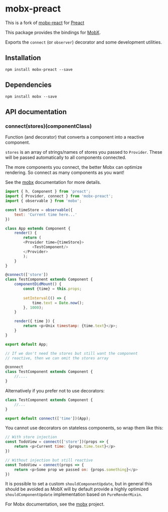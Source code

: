 # mobx-preact

This is a fork of [mobx-react](https://github.com/mobxjs/mobx-react) for [Preact](https://preactjs.com/)

This package provides the bindings for [MobX](https://mobxjs.github.io/mobx).

Exports the `connect`  (or `observer`) decorator and some development utilities.

## Installation

    npm install mobx-preact --save

## Dependencies

    npm install mobx --save

## API documentation

### connect(stores)(componentClass)

Function (and decorator) that converts a component into a reactive component.

`stores` is an array of strings/names of stores you passed to `Provider`.
These will be passed automatically to all components connected.

The more components you connect, the better Mobx can optimize rendering.
So connect as many components as you want!

See the [mobx](https://mobxjs.github.io/mobx/refguide/observer-component.html) documentation for more details.


```javascript
import { h, Component } from 'preact';
import { Provider, connect } from 'mobx-preact';
import { observable } from 'mobx';

const timeStore = observable({
    text: 'Current time here...'
})

class App extends Component {
    render() {
        return (
        <Provider time={timeStore}>
            <TestComponent/>
        </Provider>
        );
    }
}

@connect(['store'])
class TestComponent extends Component {
    componentDidMount() {
        const {time} = this.props;
        
        setInterval(() => {
            time.text = Date.now();
        }, 1000);
    }

    render({ time }) {
        return <p>Unix timestamp: {time.text}</p>;
    }
}

export default App;
```

```javascript
// If we don't need the stores but still want the component
// reactive, then we can omit the stores array

@connect
class TestComponent extends Component {
    //....
}
```

Alternatively if you prefer not to use decorators:

```javascript
class TestComponent extends Component {
    //...
}

export default connect(['time'])(App);
```

You cannot use decorators on stateless components, so wrap them like this:

```javascript
// With store injection
const TodoView = connect(['store'])(props => {
    return <p>Current time: {props.time.text}</p>
})

// Without injection but still reactive
const TodoView = connect(props => {
    return <p>Some prop we passed on: {props.something}</p>
})
```



It is possible to set a custom `shouldComponentUpdate`, but in general this should be avoided as MobX will by default provide a highly optimized `shouldComponentUpdate` implementation based on `PureRenderMixin`.


For Mobx documentation, see the [mobx](https://mobxjs.github.io/mobx) project.
